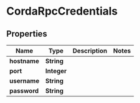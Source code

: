 

# CordaRpcCredentials


## Properties

| Name | Type | Description | Notes |
|------------ | ------------- | ------------- | -------------|
|**hostname** | **String** |  |  |
|**port** | **Integer** |  |  |
|**username** | **String** |  |  |
|**password** | **String** |  |  |




